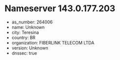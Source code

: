 # Nameserver 143.0.177.203

* as_number: 264006
* name: Unknown
* city: Teresina
* country: BR
* organization: FIBERLINK TELECOM LTDA
* version: Unknown
* dnssec: true
